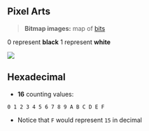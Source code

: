 ## Pixel Arts

> **Bitmap images:** map of [bits](binary.md) 

 0 represent **black**
 1 represent **white**

![](pixel_art.png)


## Hexadecimal

- **16** counting values:
```
0 1 2 3 4 5 6 7 8 9 A B C D E F
```

- Notice that `F` would represent `15` in decimal